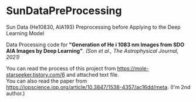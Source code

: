 # SunDataPreProcessing
Sun Data (He10830, AIA193) Preprocessing before Applying to the Deep Learning Model

Data Processing code for **"Generation of He i 1083 nm Images from SDO AIA Images by Deep Learning"**. _(Son et al., The Astrophysical Journal, 2021)_

You can read the process of this project from https://mole-starseeker.tistory.com/6 and attached text file.</br>
You can also read the paper from https://iopscience.iop.org/article/10.3847/1538-4357/ac16dd/meta. (I'm 2nd author.)
